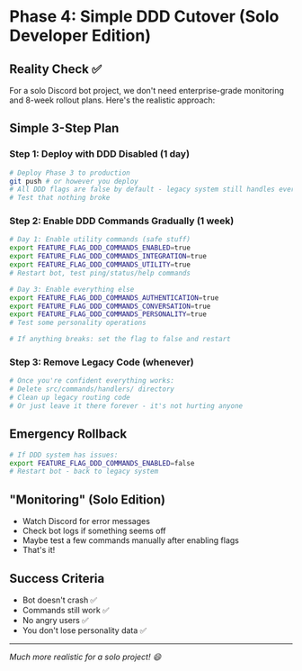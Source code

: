 # Phase 4: Simple DDD Cutover (Solo Developer Edition)

## Reality Check ✅

For a solo Discord bot project, we don't need enterprise-grade monitoring and 8-week rollout plans. Here's the realistic approach:

## Simple 3-Step Plan

### Step 1: Deploy with DDD Disabled (1 day)
```bash
# Deploy Phase 3 to production
git push # or however you deploy
# All DDD flags are false by default - legacy system still handles everything
# Test that nothing broke
```

### Step 2: Enable DDD Commands Gradually (1 week)
```bash
# Day 1: Enable utility commands (safe stuff)
export FEATURE_FLAG_DDD_COMMANDS_ENABLED=true
export FEATURE_FLAG_DDD_COMMANDS_INTEGRATION=true
export FEATURE_FLAG_DDD_COMMANDS_UTILITY=true
# Restart bot, test ping/status/help commands

# Day 3: Enable everything else
export FEATURE_FLAG_DDD_COMMANDS_AUTHENTICATION=true
export FEATURE_FLAG_DDD_COMMANDS_CONVERSATION=true
export FEATURE_FLAG_DDD_COMMANDS_PERSONALITY=true
# Test some personality operations

# If anything breaks: set the flag to false and restart
```

### Step 3: Remove Legacy Code (whenever)
```bash
# Once you're confident everything works:
# Delete src/commands/handlers/ directory
# Clean up legacy routing code
# Or just leave it there forever - it's not hurting anyone
```

## Emergency Rollback
```bash
# If DDD system has issues:
export FEATURE_FLAG_DDD_COMMANDS_ENABLED=false
# Restart bot - back to legacy system
```

## "Monitoring" (Solo Edition)
- Watch Discord for error messages
- Check bot logs if something seems off
- Maybe test a few commands manually after enabling flags
- That's it!

## Success Criteria
- Bot doesn't crash ✅
- Commands still work ✅  
- No angry users ✅
- You don't lose personality data ✅

---

*Much more realistic for a solo project! 😄*